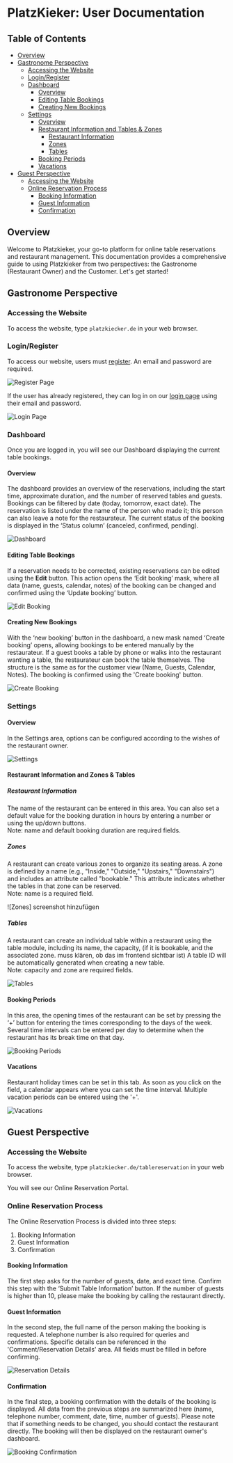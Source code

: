 # PlatzKieker: User Documentation

## Table of Contents
- [Overview](#overview)
- [Gastronome Perspective](#gastronome-perspective)
    - [Accessing the Website](#accessing-the-website)
    - [Login/Register](#loginregister)
    - [Dashboard](#dashboard)
        - [Overview](#overview)
        - [Editing Table Bookings](#editing-table-bookings)
        - [Creating New Bookings](#creating-new-bookings)
    - [Settings](#settings)
        - [Overview](#overview-1)
        - [Restaurant Information and Tables & Zones](#restaurant-information-and-tables--zones)
            - [Restaurant Information](#restaurant-information)
            - [Zones](#zones)
            - [Tables](#tables)
        - [Booking Periods](#booking-periods)
        - [Vacations](#vacations)
- [Guest Perspective](#guest-perspective)
    - [Accessing the Website](#accessing-the-website-1)
    - [Online Reservation Process](#online-reservation-process)
        - [Booking Information](#booking-information)
        - [Guest Information](#guest-information)
        - [Confirmation](#confirmation)

## Overview

Welcome to Platzkieker, your go-to platform for online table reservations and restaurant management. This documentation provides a comprehensive guide to using Platzkieker from two perspectives: the Gastronome (Restaurant Owner) and the Customer. Let's get started!

## Gastronome Perspective

### Accessing the Website

To access the website, type `platzkiecker.de` in your web browser.

### Login/Register

To access our website, users must [register](https://platzkiecker.de/register). An email and password are required.

![Register Page](images/register.png)

If the user has already registered, they can log in on our [login page](https://platzkiecker.de/login) using their email and password.

![Login Page](images/login.png)

### Dashboard

Once you are logged in, you will see our Dashboard displaying the current table bookings.

#### Overview

The dashboard provides an overview of the reservations, including the start time, approximate duration, and the number of reserved tables and guests. Bookings can be filtered by date (today, tomorrow, exact date). The reservation is listed under the name of the person who made it; this person can also leave a note for the restaurateur. The current status of the booking is displayed in the ‘Status column’ (canceled, confirmed, pending).

![Dashboard](images/dashboard.png)

#### Editing Table Bookings

If a reservation needs to be corrected, existing reservations can be edited using the **Edit** button. This action opens the ‘Edit booking’ mask, where all data (name, guests, calendar, notes) of the booking can be changed and confirmed using the ‘Update booking’ button.

![Edit Booking](images/edit_booking.png)

#### Creating New Bookings

With the ‘new booking’ button in the dashboard, a new mask named ‘Create booking’ opens, allowing bookings to be entered manually by the restaurateur. If a guest books a table by phone or walks into the restaurant wanting a table, the restaurateur can book the table themselves. The structure is the same as for the customer view (Name, Guests, Calendar, Notes). The booking is confirmed using the 'Create booking' button.

![Create Booking](images/create_booking.png)

### Settings

#### Overview

In the Settings area, options can be configured according to the wishes of the restaurant owner.

![Settings](images/settings.png)

#### Restaurant Information and Zones & Tables

##### Restaurant Information

The name of the restaurant can be entered in this area. You can also set a default value for the booking duration in hours by entering a number or using the up/down buttons. <br>
Note: name and default booking duration are required fields.

##### Zones

A restaurant can create various zones to organize its seating areas. A zone is defined by a name (e.g., "Inside," "Outside," "Upstairs," "Downstairs") and includes an attribute called "bookable." This attribute indicates whether the tables in that zone can be reserved. <br>
Note: name is a required field.

![Zones] screenshot hinzufügen

##### Tables

A restaurant can create an individual table within a restaurant using the table module, including its name, the capacity, (if it is bookable, and the associated zone. muss klären, ob das im frontend sichtbar ist) A table ID will be automatically generated when creating a new table. <br>
Note: capacity and zone are required fields.

![Tables](images/tables.png)

#### Booking Periods

In this area, the opening times of the restaurant can be set by pressing the ‘+’ button for entering the times corresponding to the days of the week. Several time intervals can be entered per day to determine when the restaurant has its break time on that day.

![Booking Periods](images/booking_periods.png)

#### Vacations

Restaurant holiday times can be set in this tab. As soon as you click on the field, a calendar appears where you can set the time interval. Multiple vacation periods can be entered using the '+'.

![Vacations](images/vacations.png)

## Guest Perspective

### Accessing the Website

To access the website, type `platzkiecker.de/tablereservation` in your web browser.

You will see our Online Reservation Portal.

### Online Reservation Process

The Online Reservation Process is divided into three steps:
1. Booking Information
2. Guest Information
3. Confirmation

#### Booking Information

The first step asks for the number of guests, date, and exact time. Confirm this step with the ‘Submit Table Information’ button. If the number of guests is higher than 10, please make the booking by calling the restaurant directly.

#### Guest Information

In the second step, the full name of the person making the booking is requested. A telephone number is also required for queries and confirmations. Specific details can be referenced in the 'Comment/Reservation Details' area. All fields must be filled in before confirming.

![Reservation Details](images/reservation.png)

#### Confirmation

In the final step, a booking confirmation with the details of the booking is displayed. All data from the previous steps are summarized here (name, telephone number, comment, date, time, number of guests). Please note that if something needs to be changed, you should contact the restaurant directly. The booking will then be displayed on the restaurant owner's dashboard.

![Booking Confirmation](images/reservation_2.png)